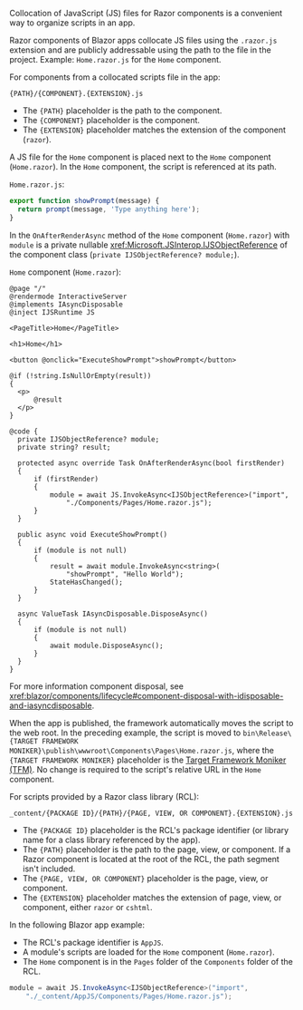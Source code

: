 Collocation of JavaScript (JS) files for Razor components is a convenient way to organize scripts in an app.

Razor components of Blazor apps collocate JS files using the `.razor.js` extension and are publicly addressable using the path to the file in the project. Example: `Home.razor.js` for the `Home` component.

For components from a collocated scripts file in the app:

`{PATH}/{COMPONENT}.{EXTENSION}.js`

* The `{PATH}` placeholder is the path to the component.
* The `{COMPONENT}` placeholder is the component.
* The `{EXTENSION}` placeholder matches the extension of the component (`razor`).

A JS file for the `Home` component is placed next to the `Home` component (`Home.razor`). In the `Home` component, the script is referenced at its path.

`Home.razor.js`:

```javascript
export function showPrompt(message) {
  return prompt(message, 'Type anything here');
}
```

In the `OnAfterRenderAsync` method of the `Home` component (`Home.razor`) with `module` is a private nullable <xref:Microsoft.JSInterop.IJSObjectReference> of the component class (`private IJSObjectReference? module;`).

`Home` component (`Home.razor`):

  ```razor
@page "/"
@rendermode InteractiveServer
@implements IAsyncDisposable
@inject IJSRuntime JS

<PageTitle>Home</PageTitle>

<h1>Home</h1>

<button @onclick="ExecuteShowPrompt">showPrompt</button>

@if (!string.IsNullOrEmpty(result))
{
    <p>
        @result
    </p>
}

@code {
    private IJSObjectReference? module;
    private string? result;

    protected async override Task OnAfterRenderAsync(bool firstRender)
    {
        if (firstRender)
        {
            module = await JS.InvokeAsync<IJSObjectReference>("import",
                "./Components/Pages/Home.razor.js");
        }
    }

    public async void ExecuteShowPrompt()
    {
        if (module is not null)
        {
            result = await module.InvokeAsync<string>(
                "showPrompt", "Hello World");
            StateHasChanged();
        }
    }

    async ValueTask IAsyncDisposable.DisposeAsync()
    {
        if (module is not null)
        {
            await module.DisposeAsync();
        }
    }
}
```

For more information component disposal, see <xref:blazor/components/lifecycle#component-disposal-with-idisposable-and-iasyncdisposable>.

When the app is published, the framework automatically moves the script to the web root. In the preceding example, the script is moved to `bin\Release\{TARGET FRAMEWORK MONIKER}\publish\wwwroot\Components\Pages\Home.razor.js`, where the `{TARGET FRAMEWORK MONIKER}` placeholder is the [Target Framework Moniker (TFM)](/dotnet/standard/frameworks). No change is required to the script's relative URL in the `Home` component.

For scripts provided by a Razor class library (RCL):

`_content/{PACKAGE ID}/{PATH}/{PAGE, VIEW, OR COMPONENT}.{EXTENSION}.js`

* The `{PACKAGE ID}` placeholder is the RCL's package identifier (or library name for a class library referenced by the app).
* The `{PATH}` placeholder is the path to the page, view, or component. If a Razor component is located at the root of the RCL, the path segment isn't included.
* The `{PAGE, VIEW, OR COMPONENT}` placeholder is the page, view, or component.
* The `{EXTENSION}` placeholder matches the extension of page, view, or component, either `razor` or `cshtml`.

In the following Blazor app example:

* The RCL's package identifier is `AppJS`.
* A module's scripts are loaded for the `Home` component (`Home.razor`).
* The `Home` component is in the `Pages` folder of the `Components` folder of the RCL.

```csharp
module = await JS.InvokeAsync<IJSObjectReference>("import", 
    "./_content/AppJS/Components/Pages/Home.razor.js");
```

